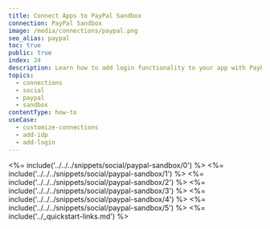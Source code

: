 ```yaml
---
title: Connect Apps to PayPal Sandbox
connection: PayPal Sandbox
image: /media/connections/paypal.png
seo_alias: paypal
toc: true
public: true
index: 24
description: Learn how to add login functionality to your app with PayPal Sandbox. You will need to generate keys, copy these into your Auth0 settings, and enable the connection.
topics:
  - connections
  - social
  - paypal
  - sandbox
contentType: how-to
useCase:
  - customize-connections
  - add-idp
  - add-login
---
```

<%= include('../../../snippets/social/paypal-sandbox/0') %> 
<%= include('../../../snippets/social/paypal-sandbox/1') %> 
<%= include('../../../snippets/social/paypal-sandbox/2') %> 
<%= include('../../../snippets/social/paypal-sandbox/3') %> 
<%= include('../../../snippets/social/paypal-sandbox/4') %> 
<%= include('../../../snippets/social/paypal-sandbox/5') %>
<%= include('../_quickstart-links.md') %>
